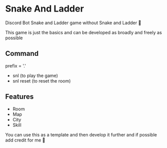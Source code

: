 # Snake And Ladder
Discord Bot Snake and Ladder game without Snake and Ladder :rofl:

This game is just the basics and can be developed as broadly and freely as possible

## Command
prefix = '.'
- snl (to play the game)
- snl reset (to reset the room)

## Features
- Room
- Map
- City
- Skill


You can use this as a template and then develop it further and if possible add credit for me :rofl:
